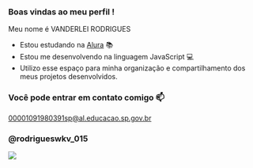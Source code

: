 ### Boas vindas ao meu perfil ! ###

Meu nome é VANDERLEI RODRIGUES

- Estou estudando na [Alura](https://www.alura.com.br) 📚
- Estou me desenvolvendo na linguagem JavaScript 💻
- Utilizo esse espaço para minha organização e compartilhamento dos meus projetos desenvolvidos.

### Você pode entrar em contato comigo 📫

00001091980391sp@al.educacao.sp.gov.br

### @rodrigueswkv_015

![](https://media1.tenor.com/m/LsYPAE9JiP8AAAAd/rolando-ronaldo.gif)

